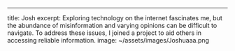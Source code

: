 ---
title: Josh
excerpt: Exploring technology on the internet fascinates me, but the abundance of misinformation and varying opinions can be difficult to navigate. To address these issues, I joined a project to aid others in accessing reliable information.
image: ~/assets/images/Joshuaaa.png